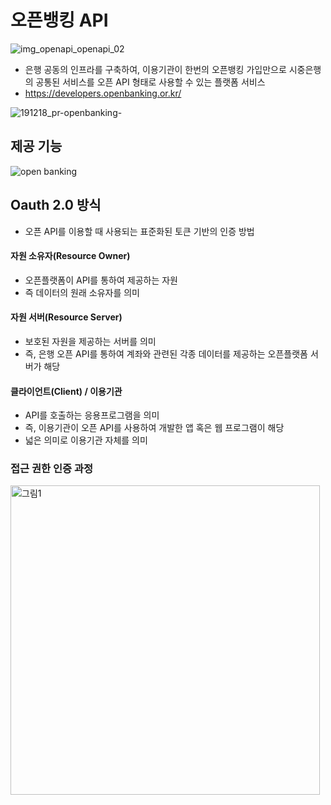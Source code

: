 # 오픈뱅킹 API

![img_openapi_openapi_02](https://user-images.githubusercontent.com/39182235/96674751-739a7a00-13a4-11eb-873b-234f1f0edbdc.jpg)

* 은행 공동의 인프라를 구축하여, 이용기관이 한번의 오픈뱅킹 가입만으로 시중은행의 공통된 서비스를 오픈 API 형태로 사용할 수 있는 플랫폼 서비스
* https://developers.openbanking.or.kr/

![191218_pr-openbanking-](https://user-images.githubusercontent.com/39182235/96674755-74331080-13a4-11eb-82b3-023d4f80739f.png)

## 제공 기능

<img alt="open banking" src="https://user-images.githubusercontent.com/39182235/96673414-69c34780-13a1-11eb-94db-490505db33c9.png">

## Oauth 2.0 방식

* 오픈 API를 이용할 때 사용되는 표준화된 토큰 기반의 인증 방법

#### 자원 소유자(Resource Owner)

* 오픈플랫폼이 API를 통하여 제공하는 자원
* 즉 데이터의 원래 소유자를 의미

#### 자원 서버(Resource Server)

* 보호된 자원을 제공하는 서버를 의미
* 즉, 은행 오픈 API를 통하여 계좌와 관련된 각종 데이터를 제공하는 오픈플랫폼 서버가 해당

#### 클라이언트(Client) / 이용기관

* API를 호출하는 응용프로그램을 의미
* 즉, 이용기관이 오픈 API를 사용하여 개발한 앱 혹은 웹 프로그램이 해당
* 넓은 의미로 이용기관 자체를 의미

### 접근 권한 인증 과정

<img width="495" alt="그림1" src="https://user-images.githubusercontent.com/39182235/96674953-d0963000-13a4-11eb-9392-a40101223caa.png">

